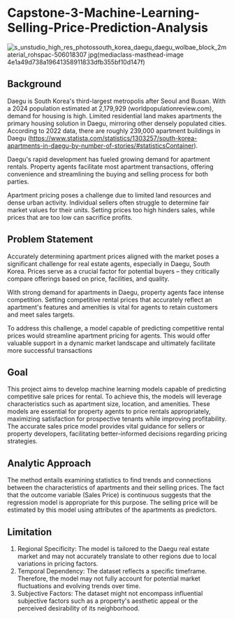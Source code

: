 # Capstone-3-Machine-Learning-Selling-Price-Prediction-Analysis
![s_unstudio_high_res_photossouth_korea_daegu_daegu_wolbae_block_2material_rohspac-506018307 jpg(mediaclass-masthead-image 4e1a49d738a19641358911833dfb355bf10d147f)](https://github.com/mastasiahaan/Capstone-3-Machine-Learning-Selling-Price-Prediction-Analysis/assets/151757248/6e0643ed-0017-436b-94f2-9b233dfd76bb)

##  Background
Daegu is South Korea's third-largest metropolis after Seoul and Busan. With a 2024 population estimated at 2,179,929 (worldpopulationreview.com), demand for housing is high. Limited residential land makes apartments the primary housing solution in Daegu, mirroring other densely populated cities. According to 2022 data, there are roughly 239,000 apartment buildings in Daegu (https://www.statista.com/statistics/1303257/south-korea-apartments-in-daegu-by-number-of-stories/#statisticsContainer).

Daegu's rapid development has fueled growing demand for apartment rentals. Property agents facilitate most apartment transactions, offering convenience and streamlining the buying and selling process for both parties.

Apartment pricing poses a challenge due to limited land resources and dense urban activity. Individual sellers often struggle to determine fair market values for their units. Setting prices too high hinders sales, while prices that are too low can sacrifice profits.

## Problem Statement
Accurately determining apartment prices aligned with the market poses a significant challenge for real estate agents, especially in Daegu, South Korea. Prices serve as a crucial factor for potential buyers – they critically compare offerings based on price, facilities, and quality.

With strong demand for apartments in Daegu, property agents face intense competition. Setting competitive rental prices that accurately reflect an apartment's features and amenities is vital for agents to retain customers and meet sales targets.

To address this challenge, a model capable of predicting competitive rental prices would streamline apartment pricing for agents. This would offer valuable support in a dynamic market landscape and ultimately facilitate more successful transactions

## Goal
This project aims to develop machine learning models capable of predicting competitive sale prices for rental. To achieve this, the models will leverage characteristics such as apartment size, location, and amenities. These models are essential for property agents to price rentals appropriately, maximizing satisfaction for prospective tenants while improving profitability. The accurate sales price model provides vital guidance for sellers or property developers, facilitating better-informed decisions regarding pricing strategies.

## Analytic Approach
The method entails examining statistics to find trends and connections between the characteristics of apartments and their selling prices. The fact that the outcome variable (Sales Price) is continuous suggests that the regression model is appropriate for this purpose. The selling price will be estimated by this model using attributes of the apartments as predictors.

## Limitation
1. Regional Specificity: The model is tailored to the Daegu real estate market and may not accurately translate to other regions due to local variations in pricing factors.
2. Temporal Dependency: The dataset reflects a specific timeframe. Therefore, the model may not fully account for potential market fluctuations and evolving trends over time.
3. Subjective Factors: The dataset might not encompass influential subjective factors such as a property's aesthetic appeal or the perceived desirability of its neighborhood.
